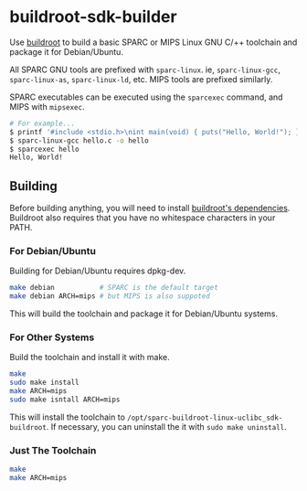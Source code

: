 # buildroot-sdk-builder
Use [buildroot](https://buildroot.org/) to build a basic SPARC or MIPS Linux GNU C/++ toolchain and package it for Debian/Ubuntu.

All SPARC GNU tools are prefixed with `sparc-linux`. ie, `sparc-linux-gcc`, `sparc-linux-as`, `sparc-linux-ld`, etc. MIPS tools are prefixed similarly.

SPARC executables can be executed using the `sparcexec` command, and MIPS with `mipsexec`.
```sh
# For example...
$ printf '#include <stdio.h>\nint main(void) { puts("Hello, World!"); }' > hello.c
$ sparc-linux-gcc hello.c -o hello
$ sparcexec hello
Hello, World!
```

## Building
Before building anything, you will need to install [buildroot's dependencies](https://buildroot.org/downloads/manual/manual.html#requirement-mandatory). Buildroot also requires that you have no whitespace characters in your PATH.

### For Debian/Ubuntu
Building for Debian/Ubuntu requires dpkg-dev.

```sh
make debian           # SPARC is the default target
make debian ARCH=mips # but MIPS is also suppoted
```
This will build the toolchain and package it for Debian/Ubuntu systems.


### For Other Systems
Build the toolchain and install it with make.
```sh
make
sudo make install
make ARCH=mips
sudo make isntall ARCH=mips
```
This will install the toolchain to `/opt/sparc-buildroot-linux-uclibc_sdk-buildroot`. If necessary, you can uninstall the it with `sudo make uninstall`.


### Just The Toolchain
```sh
make
make ARCH=mips
```
